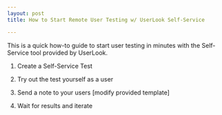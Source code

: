 ```yaml
---
layout: post
title: How to Start Remote User Testing w/ UserLook Self-Service

---
```

This is a quick how-to guide to start user testing in minutes with the Self-Service tool provided by UserLook.

1. Create a Self-Service Test

2. Try out the test yourself as a user

3. Send a note to your users \[modify provided template\]

4. Wait for results and iterate